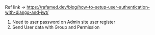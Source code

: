 Ref link -> https://rafamed.dev/blog/how-to-setup-user-authentication-with-django-and-jwt/

1. Need to user password on Admin site user register
2. Send User data with Group and Permission
